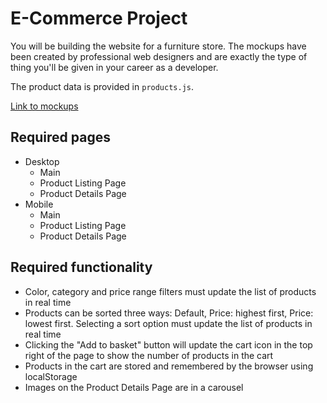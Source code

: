 # E-Commerce Project

You will be building the website for a furniture store. The mockups have been created by professional web designers and are exactly the type of thing you'll be given in your career as a developer.

The product data is provided in `products.js`.

[Link to mockups](https://www.figma.com/file/P6jTYHEAFjm7Dm6d0E9oMr/E_COM)

## Required pages

- Desktop
  - Main
  - Product Listing Page
  - Product Details Page
- Mobile
  - Main
  - Product Listing Page
  - Product Details Page

## Required functionality

- Color, category and price range filters must update the list of products in real time
- Products can be sorted three ways: Default, Price: highest first, Price: lowest first. Selecting a sort option must update the list of products in real time
- Clicking the "Add to basket" button will update the cart icon in the top right of the page to show the number of products in the cart
- Products in the cart are stored and remembered by the browser using localStorage
- Images on the Product Details Page are in a carousel
